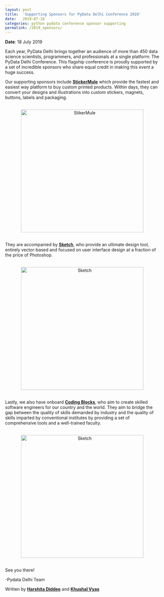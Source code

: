 ```yaml
---
layout: post
title:  'Supporting Sponsors for PyData Delhi Conference 2019'
date:   2019-07-18
categories: python pydata conference sponsor supporting
permalink: /2019_sponsors/
---
```


**Date**: 18 July 2019

Each year, PyData Delhi brings together an audience of more than 450 data science scientists, programmers, and professionals at a single platform: The PyData Delhi Conference. This flagship conference is proudly supported by a set of incredible sponsors who share equal credit in making this event a huge success.

Our supporting sponsors include [**StickerMule**](https://www.stickermule.com/custom-stickers) which provide the fastest and easiest way platform to buy custom printed products. Within days, they can convert your designs and illustrations into custom stickers, magnets, buttons, labels and packaging.

<br>
<center>
<img src="https://pydata.org/delhi2019/media/sponsor_files/sticker-mule-logo-dark-stacked.png" alt="StikerMule" style="width: 400px;"/>
</center>
<br>

They are accompanied by [**Sketch**](https://www.sketch.com/), who provide an ultimate design tool,  entirely vector-based and focused on user interface design at a fraction of the price of Photoshop.

<br>
<center>
<img src="https://pydata.org/delhi2019/media/sponsor_files/sketch-logo-light2x.png" alt="Sketch" style="width: 400px;"/>
</center>
<br>

Lastly, we also have onboard [**Coding Blocks**](https://codingblocks.com), who aim to create skilled software engineers for our country and the world. They aim to bridge the gap between the quality of skills demanded by industry and the quality of skills imparted by conventional institutes by providing a set of comprehensive tools and a well-trained faculty.

<br>
<center>
<img src="https://pydata.org/delhi2019/media/sponsor_files/Logo_DarkGrey__NoShadow.png" alt="Sketch" style="width: 400px;"/>
</center>
<br>

See you there!

-Pydata Delhi Team

Written by [**Harshita Diddee**](https://in.linkedin.com/in/harshita-diddee) and [**Khushal Vyas**](https://www.linkedin.com/in/khushal-vyas/)
